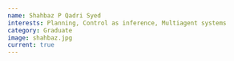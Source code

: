 ```yaml
---
name: Shahbaz P Qadri Syed
interests: Planning, Control as inference, Multiagent systems
category: Graduate
image: shahbaz.jpg
current: true
---
```

